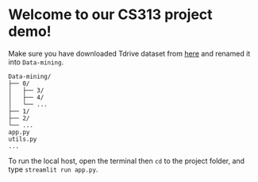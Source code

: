 # Welcome to our CS313 project demo!
Make sure you have downloaded Tdrive dataset from [here](https://github.com/4k4m/Data-mining) and renamed it into `Data-mining`.

```
Data-mining/
├── 0/
│   ├── 3/
│   ├── 4/
│   └── ...
├── 1/
├── 2/
└── ...
app.py
utils.py
...
```

To run the local host, open the terminal then `cd` to the project folder, and type `streamlit run app.py`.
